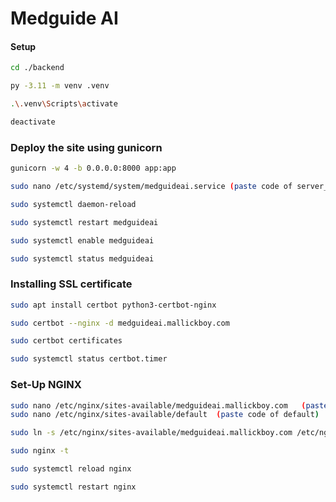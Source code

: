 # Medguide AI

#### Setup 
```bash
cd ./backend

py -3.11 -m venv .venv

.\.venv\Scripts\activate

deactivate
```

### Deploy the site using gunicorn
```bash
gunicorn -w 4 -b 0.0.0.0:8000 app:app

sudo nano /etc/systemd/system/medguideai.service (paste code of server_setup/pysearch.service)

sudo systemctl daemon-reload

sudo systemctl restart medguideai

sudo systemctl enable medguideai

sudo systemctl status medguideai
```

### Installing SSL certificate
```bash
sudo apt install certbot python3-certbot-nginx

sudo certbot --nginx -d medguideai.mallickboy.com

sudo certbot certificates

sudo systemctl status certbot.timer
```

### Set-Up NGINX
```bash
sudo nano /etc/nginx/sites-available/medguideai.mallickboy.com   (paste code of server_setup/medguideai.mallickboy.com)
sudo nano /etc/nginx/sites-available/default  (paste code of default)

sudo ln -s /etc/nginx/sites-available/medguideai.mallickboy.com /etc/nginx/sites-enabled/

sudo nginx -t 

sudo systemctl reload nginx

sudo systemctl restart nginx
```